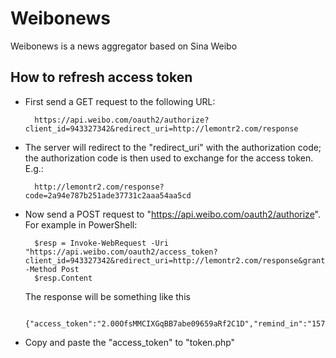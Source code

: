 
# Weibonews

Weibonews is a news aggregator based on Sina Weibo

## How to refresh access token

- First send a GET request to the following URL:

        https://api.weibo.com/oauth2/authorize?client_id=943327342&redirect_uri=http://lemontr2.com/response
- The server will redirect to the "redirect\_uri" with the authorization code; the authorization code is then used to exchange for the access token. E.g.:

        http://lemontr2.com/response?code=2a94e787b251ade37731c2aaa54aa5cd
- Now send a POST request to "https://api.weibo.com/oauth2/authorize". For example in PowerShell:

        $resp = Invoke-WebRequest -Uri "https://api.weibo.com/oauth2/access_token?client_id=943327342&redirect_uri=http://lemontr2.com/response&grant_type=authorization_code&client_secret=XXX&code=2a94e787b251ade37731c2aaa54aa5cd" -Method Post
        $resp.Content
    The response will be something like this
    
        {"access_token":"2.00OfsMMCIXGqBB7abe09659aRf2C1D","remind_in":"157679999","expires_in":157679999,"uid":"2012651764","isRealName":"true"}
- Copy and paste the "access_token" to "token.php"

